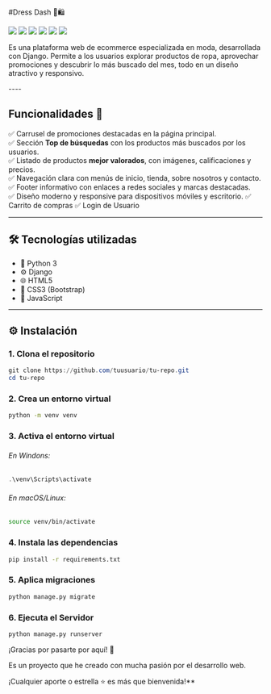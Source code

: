 
#Dress Dash  👗🛍️

![](https://img.shields.io/github/stars/pandao/editor.md.svg) ![](https://img.shields.io/github/forks/pandao/editor.md.svg) ![](https://img.shields.io/github/tag/pandao/editor.md.svg) ![](https://img.shields.io/github/release/pandao/editor.md.svg) ![](https://img.shields.io/github/issues/pandao/editor.md.svg) ![](https://img.shields.io/bower/v/editor.md.svg)

<p>
Es una plataforma web de ecommerce especializada en moda, desarrollada con Django. Permite a los usuarios explorar productos de ropa, aprovechar promociones y descubrir lo más buscado del mes, todo en un diseño atractivo y responsivo.
</p>
----

## Funcionalidades 🚀

✅ Carrusel de promociones destacadas en la página principal.  
✅ Sección **Top de búsquedas** con los productos más buscados por los usuarios.  
✅ Listado de productos **mejor valorados**, con imágenes, calificaciones y precios.  
✅ Navegación clara con menús de inicio, tienda, sobre nosotros y contacto.  
✅ Footer informativo con enlaces a redes sociales y marcas destacadas.  
✅ Diseño moderno y responsive para dispositivos móviles y escritorio.
✅ Carrito de compras
✅ Login de Usuario

----

## 🛠️ Tecnologías utilizadas


-  🐍 Python 3 
-  ⚙️ Django
-  🌐 HTML5
-  🎨 CSS3 (Bootstrap)
-  🎨 JavaScript

---

## ⚙️ Instalación

### 1. Clona el repositorio

```powershell
git clone https://github.com/tuusuario/tu-repo.git
cd tu-repo
```
### 2. Crea un entorno virtual
```bash
python -m venv venv
```

### 3. Activa el entorno virtual
###### En Windons:

```powershell
.\venv\Scripts\activate
```
###### En macOS/Linux:
```bash
source venv/bin/activate
```

### 4. Instala las dependencias

```bash
pip install -r requirements.txt
```
### 5. Aplica migraciones
```bash
python manage.py migrate
```
### 6. Ejecuta el Servidor
```bash
python manage.py runserver
```

¡Gracias por pasarte por aquí! 🚀

Es un proyecto que he creado con mucha pasión por el desarrollo web.

¡Cualquier aporte o estrella ⭐ es más que bienvenida!**
